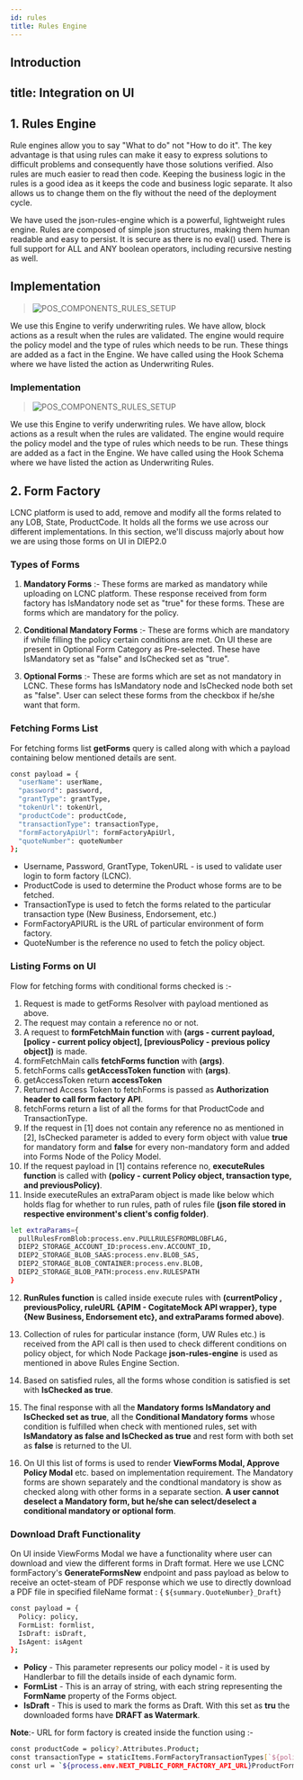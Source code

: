 ```yaml
---
id: rules
title: Rules Engine
---
```


## Introduction
title: Integration on UI
---

## 1. Rules Engine
Rule engines allow you to say "What to do" not "How to do it". The key advantage is that using rules can make it easy to express solutions to difficult problems and consequently have those solutions verified. Also rules are much easier to read then code. Keeping the business logic in the rules is a good idea as it keeps the code and business logic separate. It also allows us to change them on the fly without the need of the deployment cycle.

We have used the json-rules-engine which is a powerful, lightweight rules engine. Rules are composed of simple json structures, making them human readable and easy to persist. It is secure as there is no eval() used. There is full support for ALL and ANY boolean operators, including recursive nesting as well.

## Implementation
>![POS_COMPONENTS_RULES_SETUP](../../static/img/docs/diep2/rules-setup.png)

We use this Engine to verify underwriting rules. We have allow, block actions as a result when the rules are validated. The engine would require the policy model and the type of rules which needs to be run. These things are added as a fact in the Engine. We have called using the Hook Schema where we have listed the action as Underwriting Rules.
### Implementation
>![POS_COMPONENTS_RULES_SETUP](../../static/img/docs/diep2/rules-setup.png)

We use this Engine to verify underwriting rules. We have allow, block actions as a result when the rules are validated. The engine would require the policy model and the type of rules which needs to be run. These things are added as a fact in the Engine. We have called using the Hook Schema where we have listed the action as Underwriting Rules.

## 2. Form Factory
LCNC platform is used to add, remove and modify all the forms related to any LOB, State, ProductCode. It holds all the forms we use across our different implementations. In this section, we'll discuss majorly about how we are using those forms on UI in DIEP2.0

### Types of Forms
1. **Mandatory Forms** :- These forms are marked as mandatory while uploading on LCNC platform. These response received from form factory has IsMandatory node set as "true" for these forms. These are forms which are mandatory for the policy.

2. **Conditional Mandatory Forms** :- These are forms which are mandatory if while filling the policy certain conditions are met. On UI these are present in Optional Form Category as Pre-selected. These have IsMandatory set as "false" and IsChecked set as "true".

3. **Optional Forms** :- These are forms which are set as not mandatory in LCNC. These forms has IsMandatory node and IsChecked node both set as "false". User can select these forms from the checkbox if he/she want that form.

### Fetching Forms List
For fetching forms list **getForms** query is called along with which a payload containing below mentioned details are sent.
```bash
const payload = {
  "userName": userName,
  "password": password,
  "grantType": grantType,
  "tokenUrl": tokenUrl,
  "productCode": productCode,
  "transactionType": transactionType,
  "formFactoryApiUrl": formFactoryApiUrl,
  "quoteNumber": quoteNumber
};
```
- Username, Password, GrantType, TokenURL - is used to validate user login to form factory (LCNC).
- ProductCode is used to determine the Product whose forms are to be fetched.
- TransactionType is used to fetch the forms related to the particular transaction type (New Business, Endorsement, etc.)
- FormFactoryAPIURL is the URL of particular environment of form factory.
- QuoteNumber is the reference no used to fetch the policy object.

### Listing Forms on UI
Flow for fetching forms with conditional forms checked is :-
1. Request is made to getForms Resolver with payload mentioned as above.
2. The request may contain a reference no or not.
3. A request to **formFetchMain function** with **(args - current payload, [policy - current policy object], [previousPolicy - previous policy object])** is made.
4. formFetchMain calls **fetchForms function** with **(args)**.
5. fetchForms calls **getAccessToken function** with **(args)**.
6. getAccessToken return **accessToken**
7. Returned Access Token to fetchForms is passed as **Authorization header to call form factory API**.
8. fetchForms return a list of all the forms for that ProductCode and TransactionType.
9. If the request in [1] does not contain any reference no as mentioned in [2], IsChecked parameter is added to every form object with value **true** for mandatory form and **false** for every non-mandatory form and added into Forms Node of the Policy Model.
10. If the request payload in [1] contains reference no, **executeRules function** is called with **(policy - current Policy object, transaction type, and previousPolicy)**.
11. Inside executeRules an extraParam object is made like below which holds flag for whether to run rules, path of rules file **(json file stored in respective environment's client's config folder)**.
```bash
let extraParams={
  pullRulesFromBlob:process.env.PULLRULESFROMBLOBFLAG,
  DIEP2_STORAGE_ACCOUNT_ID:process.env.ACCOUNT_ID,
  DIEP2_STORAGE_BLOB_SAAS:process.env.BLOB_SAS,
  DIEP2_STORAGE_BLOB_CONTAINER:process.env.BLOB,
  DIEP2_STORAGE_BLOB_PATH:process.env.RULESPATH
}
```
12. **RunRules function** is called inside execute rules with **(currentPolicy , previousPolicy, ruleURL {APIM - CogitateMock API wrapper}, type {New Business, Endorsement etc}, and extraParams formed above)**.
13. Collection of rules for particular instance (form, UW Rules etc.) is received from the API call is then used to check different conditions on policy object, for which Node Package **json-rules-engine** is used as mentioned in above Rules Engine Section.
14. Based on satisfied rules, all the forms whose condition is satisfied is set with **IsChecked as true**.
15. The final response with all the **Mandatory forms IsMandatory and IsChecked set as true**, all the **Conditional Mandatory forms** whose condition is fulfilled when check with mentioned rules, set with **IsMandatory as false and IsChecked as true** and rest form with both set as **false** is returned to the UI.

16. On UI this list of forms is used to render **ViewForms Modal, Approve Policy Modal** etc. based on implementation requirement. The Mandatory forms are shown separately and the condtional mandatory is show as checked along with other forms in a separate section. **A user cannot deselect a Mandatory form, but he/she can select/deselect a conditional mandatory or optional form**.


### Download Draft Functionality
On UI inside ViewForms Modal we have a functionality where user can download and view the different forms in Draft format. Here we use LCNC formFactory's **GenerateFormsNew** endpoint and pass payload as below to receive an octet-steam of PDF response which we use to directly download a PDF file in specified fileName format : { `${summary.QuoteNumber}_Draft`}
```bash
const payload = {
  Policy: policy,
  FormList: formlist,
  IsDraft: isDraft,
  IsAgent: isAgent
};
```
- **Policy** - This parameter represents our policy model - it is used by Handlerbar to fill the details inside of each dynamic form.
- **FormList** - This is an array of string, with each string representing the **FormName** property of the Forms object.
- **IsDraft** - This is used to mark the forms as Draft. With this set as **tru** the downloaded forms have **DRAFT as Watermark**.

**Note**:- URL for form factory is created inside the function using :-
```bash
const productCode = policy?.Attributes.Product;
const transactionType = staticItems.FormFactoryTransactionTypes[`${policy.Transaction.Type}`];
const url = `${process.env.NEXT_PUBLIC_FORM_FACTORY_API_URL}ProductForm/${productCode}/${transactionType}/GenerateFormsNew/`;
```
